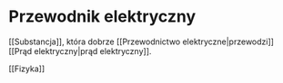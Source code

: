 # Przewodnik elektryczny
[[Substancja]], która dobrze [[Przewodnictwo elektryczne|przewodzi]] [[Prąd elektryczny|prąd elektryczny]].

[[Fizyka]]